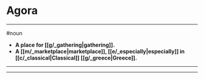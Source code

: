 # Agora
---
#noun
- **A place for [[g/_gathering|gathering]].**
- **A [[m/_marketplace|marketplace]], [[e/_especially|especially]] in [[c/_classical|Classical]] [[g/_greece|Greece]].**
---
---
